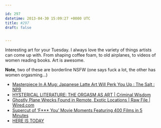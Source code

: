 ```yaml
---

id: 297
datetime: 2013-04-30 15:09:27 +0000 UTC
title: #297
draft: false


---
```


Interesting art for your Tuesday. I always love the variety of things artists can come up with. From shaping coffee foam, to old airplanes, to videos of women reading books. Art is awesome.

**Note**, two of these are borderline NSFW (one says fuck a lot, the other has women orgasming...) 

 
 * [Masterpiece In A Mug: Japanese Latte Art Will Perk You Up : The Salt : NPR](http://www.npr.org/blogs/thesalt/2013/04/24/178841995/masterpiece-in-a-mug-japanese-latte-art-will-perk-you-up)
 * [HYSTERICAL LITERATURE: THE ORGASM AS ART | Criminal Wisdom](http://www.criminalwisdom.com/hysterical-literature-the-orgasm-as-art/)
 * [Ghostly Plane Wrecks Found in Remote, Exotic Locations | Raw File | Wired.com](http://www.wired.com/rawfile/2013/04/finding-beauty-in-wrecked-and-rotting-airplanes/)
 * [Supercut of ‘F*** You’ Movie Moments Featuring 400 Films in 5 Minutes](http://laughingsquid.com/supercut-of-f-you-movie-moments-featuring-400-films-in-5-minutes/)
 * [HERE IS TODAY](http://hereistoday.com/)


